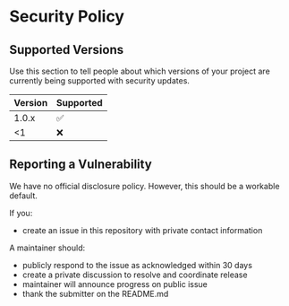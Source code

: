 # Security Policy

## Supported Versions

Use this section to tell people about which versions of your project are
currently being supported with security updates.

| Version | Supported          |
| ------- | ------------------ |
| 1.0.x   | :white_check_mark: |
| <1      | :x:                |

## Reporting a Vulnerability

We have no official disclosure policy.  However, this should be a workable default.

If you: 
 - create an issue in this repository with private contact information

A maintainer should: 
 - publicly respond to the issue as acknowledged within 30 days
 - create a private discussion to resolve and coordinate release
 - maintainer will announce progress on public issue
 - thank the submitter on the README.md
